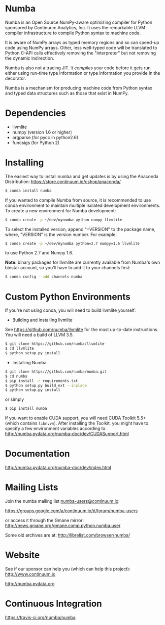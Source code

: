 Numba
=====

Numba is an Open Source NumPy-aware optimizing compiler for Python
sponsored by Continuum Analytics, Inc.  It uses the
remarkable LLVM compiler infrastructure to compile Python syntax to
machine code.

It is aware of NumPy arrays as typed memory regions and so can speed-up
code using NumPy arrays.  Other, less well-typed code will be translated
to Python C-API calls effectively removing the "interpreter" but not removing
the dynamic indirection.

Numba is also not a tracing JIT.  It *compiles* your code before it gets
run either using run-time type information or type information you provide
in the decorator.

Numba is a mechanism for producing machine code from Python syntax and typed
data structures such as those that exist in NumPy.

Dependencies
============

  * llvmlite
  * numpy (version 1.6 or higher)
  * argparse (for pycc in python2.6)
  * funcsigs (for Python 2)

Installing
=================

The easiest way to install numba and get updates is by using the Anaconda
Distribution: https://store.continuum.io/cshop/anaconda/

```bash
$ conda install numba
```

If you wanted to compile Numba from source,
it is recommended to use conda environment to maintain multiple isolated
development environments.  To create a new environment for Numba development:

```bash
$ conda create -p ~/dev/mynumba python numpy llvmlite
```

To select the installed version, append "=VERSION" to the package name,
where, "VERSION" is the version number.  For example:

```bash
$ conda create -p ~/dev/mynumba python=2.7 numpy=1.6 llvmlite
```

to use Python 2.7 and Numpy 1.6.

**Note**: binary packages for llvmlite are currently available from Numba's
own binstar account, so you'll have to add it to your channels first:

```bash
$ conda config --add channels numba
```

Custom Python Environments
==========================

If you're not using conda, you will need to build llvmlite yourself:

* Building and installing llvmlite

See https://github.com/numba/llvmlite for the most up-to-date instructions.
You will need a build of LLVM 3.5.

```bash
$ git clone https://github.com/numba/llvmlite
$ cd llvmlite
$ python setup.py install
```

* Installing Numba

```bash
$ git clone https://github.com/numba/numba.git
$ cd numba
$ pip install -r requirements.txt
$ python setup.py build_ext --inplace
$ python setup.py install
```

or simply

```bash
$ pip install numba
```

If you want to enable CUDA support, you will need CUDA Toolkit 5.5+ (which contains 
``libnvvm``). After installing the Toolkit, you might have to specify a few 
environment variables according to http://numba.pydata.org/numba-doc/dev/CUDASupport.html

Documentation
=============

http://numba.pydata.org/numba-doc/dev/index.html

Mailing Lists
=============

Join the numba mailing list numba-users@continuum.io:

https://groups.google.com/a/continuum.io/d/forum/numba-users

or access it through the Gmane mirror:
http://news.gmane.org/gmane.comp.python.numba.user

Some old archives are at: http://librelist.com/browser/numba/

Website
=======

See if our sponsor can help you (which can help this project): http://www.continuum.io

http://numba.pydata.org

Continuous Integration
======================

https://travis-ci.org/numba/numba
